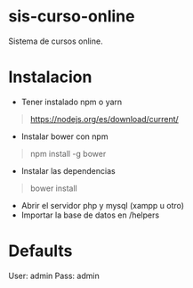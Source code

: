 # sis-curso-online
Sistema de cursos online.


# Instalacion

* Tener instalado npm o yarn
> https://nodejs.org/es/download/current/
* Instalar bower con npm
> npm install -g bower
* Instalar las dependencias
> bower install
* Abrir el servidor php y mysql (xampp u otro)
* Importar la base de datos en /helpers

# Defaults

User: admin
Pass: admin

